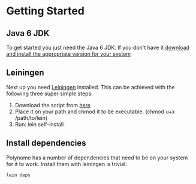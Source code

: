 Getting Started
===============

Java 6 JDK
----------

To get started you just need the Java 6 JDK. If you don't have it [download and install the appropriate version for your system](http://java.sun.com/javase/downloads/widget/jdk6.jsp)


Leiningen
---------

Next up you need [Leiningen](http://github.com/technomancy/leiningen) installed. This can be achieved with the following three super simple steps:

1. Download the script from [here](http://github.com/technomancy/leiningen/raw/stable/bin/lein)
2. Place it on your path and chmod it to be executable. (chmod u+x /path/to/lein)
3. Run: lein self-install


Install dependencies
--------------------

Polynome has a number of dependencies that need to be on your system for it to work. Install them with leiningen is trivial:

    lein deps




